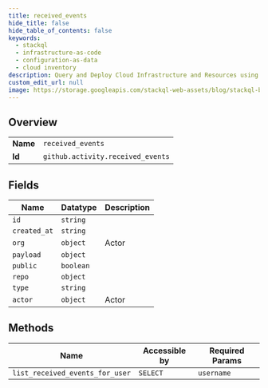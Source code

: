 ```yaml
---
title: received_events
hide_title: false
hide_table_of_contents: false
keywords:
  - stackql
  - infrastructure-as-code
  - configuration-as-data
  - cloud inventory
description: Query and Deploy Cloud Infrastructure and Resources using SQL
custom_edit_url: null
image: https://storage.googleapis.com/stackql-web-assets/blog/stackql-blog-post-featured-image.png
---
```

  
    

## Overview
<table><tbody>
<tr><td><b>Name</b></td><td><code>received_events</code></td></tr>
<tr><td><b>Id</b></td><td><code>github.activity.received_events</code></td></tr>
</tbody></table>

## Fields
| Name | Datatype | Description |
| ---- | -------- | ----------- |
| `id` | `string` |  |
| `created_at` | `string` |  |
| `org` | `object` | Actor |
| `payload` | `object` |  |
| `public` | `boolean` |  |
| `repo` | `object` |  |
| `type` | `string` |  |
| `actor` | `object` | Actor |
## Methods
| Name | Accessible by | Required Params |
| ---- | ------------- | --------------- |
| `list_received_events_for_user` | `SELECT` | `username` |
